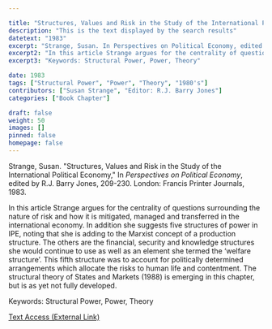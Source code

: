 ```yaml
---

title: "Structures, Values and Risk in the Study of the International Political Economy"
description: "This is the text displayed by the search results"
datetext: "1983"
excerpt: "Strange, Susan. In Perspectives on Political Economy, edited by R.J. Barry Jones, 209-230. London: Francis Printer Journals, 1983."
excerpt2: "In this article Strange argues for the centrality of questions surrounding the nature of risk and how it is mitigated, managed and transferred in the international economy. In addition she suggests five structures of power in IPE, noting that she is adding to the Marxist concept of a production structure. The others are the financial, security and knowledge structures she would continue to use as well as an element she termed the ‘welfare structure’. This fifth structure was to account for politically determined arrangements which allocate the risks to human life and contentment. The structural theory of States and Markets (1988) is emerging in this chapter, but is as yet not fully developed."
excerpt3: "Keywords: Structural Power, Power, Theory"

date: 1983
tags: ["Structural Power", "Power", "Theory", "1980's"]
contributors: ["Susan Strange", "Editor: R.J. Barry Jones"]
categories: ["Book Chapter"]

draft: false
weight: 50
images: []
pinned: false
homepage: false
---
```


Strange, Susan. "Structures, Values and Risk in the Study of the International Political Economy," In *Perspectives on Political Economy*, edited by R.J. Barry Jones, 209-230. London: Francis Printer Journals, 1983.

In this article Strange argues for the centrality of questions surrounding the nature of risk and how it is mitigated, managed and transferred in the international economy. In addition she suggests five structures of power in IPE, noting that she is adding to the Marxist concept of a production structure. The others are the financial, security and knowledge structures she would continue to use as well as an element she termed the ‘welfare structure’. This fifth structure was to account for politically determined arrangements which allocate the risks to human life and contentment. The structural theory of States and Markets (1988) is emerging in this chapter, but is as yet not fully developed.

Keywords: Structural Power, Power, Theory

[Text Access (External Link)](https://www.bloomsbury.com/ca/perspectives-on-political-economy-9781472508270/)
